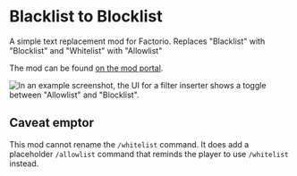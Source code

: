 # Blacklist to Blocklist

A simple text replacement mod for Factorio. Replaces "Blacklist" with "Blocklist" and "Whitelist" with "Allowlist"

The mod can be found [on the mod portal](https://mods.factorio.com/mod/blacklist_to_blocklist).

![In an example screenshot, the UI for a filter inserter shows a toggle between "Allowlist" and "Blocklist".](https://assets-mod.factorio.com/assets/fc43f893dcbe0596822fcdc55536daea026d78eb.png)

## Caveat emptor

This mod cannot rename the `/whitelist` command. It does add a placeholder `/allowlist` command that reminds the player to use `/whitelist` instead.
